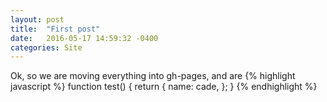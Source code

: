 ```yaml
---
layout: post
title:  "First post"
date:   2016-05-17 14:59:32 -0400
categories: Site
---
```

Ok, so we are moving everything into gh-pages, and are
{% highlight javascript %}
function test() {
    return {
     name: cade, 
    };
}
{% endhighlight %}
